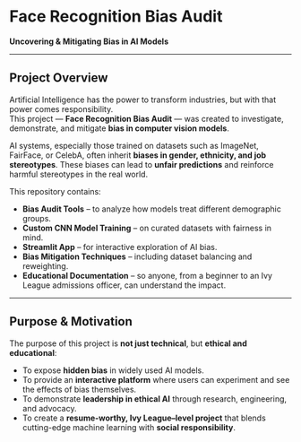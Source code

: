 # Face Recognition Bias Audit  

**Uncovering & Mitigating Bias in AI Models**  

---

## Project Overview  

Artificial Intelligence has the power to transform industries, but with that power comes responsibility.  
This project — **Face Recognition Bias Audit** — was created to investigate, demonstrate, and mitigate **bias in computer vision models**.  

AI systems, especially those trained on datasets such as ImageNet, FairFace, or CelebA, often inherit **biases in gender, ethnicity, and job stereotypes**. These biases can lead to **unfair predictions** and reinforce harmful stereotypes in the real world.  

This repository contains:  

- **Bias Audit Tools** – to analyze how models treat different demographic groups.  
- **Custom CNN Model Training** – on curated datasets with fairness in mind.  
- **Streamlit App** – for interactive exploration of AI bias.  
- **Bias Mitigation Techniques** – including dataset balancing and reweighting.  
- **Educational Documentation** – so anyone, from a beginner to an Ivy League admissions officer, can understand the impact.  

---

## Purpose & Motivation  

The purpose of this project is **not just technical**, but **ethical and educational**:  

- To expose **hidden bias** in widely used AI models.  
- To provide an **interactive platform** where users can experiment and see the effects of bias themselves.  
- To demonstrate **leadership in ethical AI** through research, engineering, and advocacy.  
- To create a **resume-worthy, Ivy League–level project** that blends cutting-edge machine learning with **social responsibility**.  
